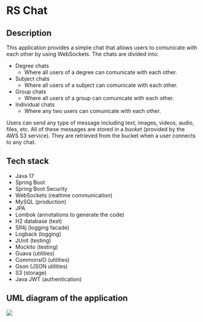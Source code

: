 # RS Chat

## Description

This application provides a simple chat that allows users to comunicate with each other by using WebSockets.
The chats are divided into:

- Degree chats
  - Where all users of a degree can comunicate with each other.
- Subject chats
  - Where all users of a subject can comunicate with each other.
- Group chats
  - Where all users of a group can comunicate with each other.
- Individual chats
  - Where any two users can comunicate with each other.

Users can send any type of message including text, images, videos, audio, files, etc. All of these messages are
stored in a _bucket_ (provided by the AWS S3 service). They are retrieved from the bucket when a user
connects to any chat.

## Tech stack

- Java 17
- Spring Boot
- Spring Boot Security
- WebSockets (realtime communication)
- MySQL (production)
- JPA
- Lombok (annotations to generate the code)
- H2 database (test)
- Slf4j (logging facade)
- Logback (logging)
- JUnit (testing)
- Mockito (testing)
- Guava (utilities)
- CommonsIO (utilities)
- Gson (JSON utilities)
- S3 (storage)
- Java JWT (authentication)

## UML diagram of the application

![](images/img.png)
